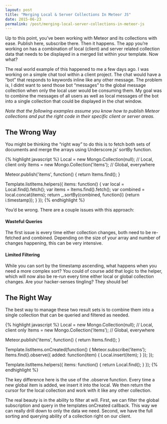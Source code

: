 ```yaml
---
layout: post
title: "Merging Local & Server Collections In Meteor JS"
date: 2015-06-23
permalink: /post/merging-local-server-collections-in-meteor-js
---
```


Up to this point, you’ve been working with Meteor and its collections with ease. Publish here, subscribe there. Then it happens. The app you’re working on has a combination of local (client) and server related collection data that needs to be displayed in a merged list within your template. Now what?

The real world example of this happened to me a few days ago. I was working on a simple chat tool within a client project. The chat would have a “bot” that responds to keywords inline like any other message. The problem is, I didnt want to send those bot “messages” to the global message collection when only the local user would be consuming them. My goal was to combine the messages of all users as well as local messages of the bot into a single collection that could be displayed in the chat window.

*Note that the following examples assume you know how to publish Meteor collections and put the right code in their specific client or server areas.*

## The Wrong Way

You might be thinking the “right way” to do this is to fetch both sets of documents and merge the arrays using Underscore.js’ sortBy function.

{% highlight javascript %}
Local = new Mongo.Collection(null); // Local, client only
Items = new Mongo.Collection('items'); // Global, everywhere

Meteor.publish('items', function() {
  return Items.find();
}

Template.listItems.helpers({
  items: function() {
    var local = Local.find().fetch();
    var items = Items.find().fetch();
    var combined = local.concat(items);
    return _.sortBy(combined, function(i) {return i.timestamp});
  }
});
{% endhighlight %}

You’d be wrong. There are a couple issues with this approach:

#### Wasteful Queries

The first issue is every time either collection changes, both need to be re-fetched and combined. Depending on the size of your array and number of changes happening, this can be very intensive.

#### Limited Filtering

While you can sort by the timestamp ascending, what happens when you need a more complex sort? You could of course add that logic to the helper, which will now also be re-run every time either local or global collection changes. Are your hacker-senses tingling? They should be!

## The Right Way

The best way to manage these two result sets is to combine them into a single collection that can be queried and filtered as needed.

{% highlight javascript %}
Local = new Mongo.Collection(null); // Local, client only
Items = new Mongo.Collection(‘items’); // Global, everywhere

Meteor.publish('items', function() {
  return Items.find();
}

Template.listItems.onCreated(function() {
  Meteor.subscribe(‘items’);
  Items.find().observe({
    added: function(item) {
      Local.insert(item);
    }
  });
});

Template.listItems.helpers({
  items: function() {
    return Local.find();
  }
});
{% endhighlight %}

The key difference here is the use of the .observe function. Every time a new global item is added, we insert it into the local. We then return the cursor for the local collection and work with it like any other collection.

The real beauty is in the ability to filter at will. First, we can filter the global subscription and query in the templates onCreated callback. This way we can really drill down to only the data we need. Second, we have the full sorting and querying ability of a collection right on our client.